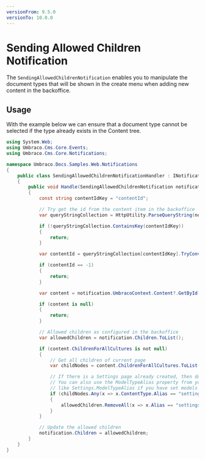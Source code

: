 ```yaml
---
versionFrom: 9.5.0
versionTo: 10.0.0
---
```


# Sending Allowed Children Notification

The `SendingAllowedChildrenNotification` enables you to manipulate the document types that will be shown in the create menu when adding new content in the backoffice.

## Usage

With the example below we can ensure that a document type cannot be selected if the type already exists in the Content tree.

```csharp
using System.Web;
using Umbraco.Cms.Core.Events;
using Umbraco.Cms.Core.Notifications;

namespace Umbraco.Docs.Samples.Web.Notifications
{
    public class SendingAllowedChildrenNotificationHandler : INotificationHandler<SendingAllowedChildrenNotification>
    {
        public void Handle(SendingAllowedChildrenNotification notification)
        {
            const string contentIdKey = "contentId";

            // Try get the id from the content item in the backoffice 
            var queryStringCollection = HttpUtility.ParseQueryString(notification.UmbracoContext.OriginalRequestUrl.Query);

            if (!queryStringCollection.ContainsKey(contentIdKey))
            {
                return;
            }

            var contentId = queryStringCollection[contentIdKey].TryConvertTo<int>().ResultOr(-1);

            if (contentId == -1)
            {
                return;
            }

            var content = notification.UmbracoContext.Content?.GetById(true, contentId);

            if (content is null)
            {
                return;
            }

            // Allowed children as configured in the backoffice
            var allowedChildren = notification.Children.ToList();

            if (content.ChildrenForAllCultures is not null)
            {
                // Get all children of current page
                var childNodes = content.ChildrenForAllCultures.ToList();

                // If there is a Settings page already created, then don't allow it anymore
                // You can also use the ModelTypeAlias property from your PublishedModel for comparison,
                // like Settings.ModelTypeAlias if you have set models builder to generate SourceCode models
                if (childNodes.Any(x => x.ContentType.Alias == "settings"))
                {
                    allowedChildren.RemoveAll(x => x.Alias == "settings");
                }
            }

            // Update the allowed children
            notification.Children = allowedChildren;
        }
    }
}
```